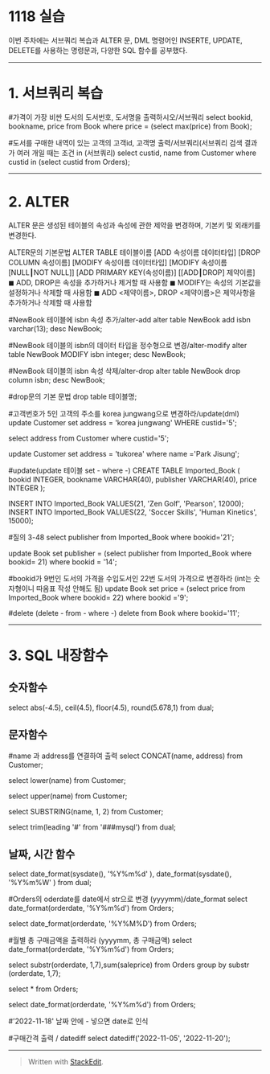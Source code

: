 # 1118 실습

이번 주차에는 서브쿼리 복습과 ALTER 문,  DML 명령어인 INSERTE, UPDATE, DELETE를 사용하는 명령문과, 다양한 SQL 함수를 공부했다.  


---

# 1. 서브쿼리 복습

#가격이 가장 비싼 도서의 도서번호, 도서명을 출력하시오/서브쿼리
select bookid, bookname, price
from Book
where price = (select max(price) from Book);

#도서를 구매한 내역이 있는 고객의 고객id, 고객명 출력/서브쿼리(서브쿼리 검색 결과가 여러 개일 때는 조건 in (서브쿼리)
select custid, name
from Customer
where custid in (select custid from Orders);

---

# 2. ALTER

ALTER 문은 생성된 테이블의 속성과 속성에 관한 제약을 변경하며, 기본키 및 외래키를 변경한다. 

ALTER문의 기본문법
ALTER TABLE 테이블이름 [ADD 속성이름 데이터타입] [DROP COLUMN 속성이름] [MODIFY 속성이름 데이터타입] [MODIFY 속성이름 [NULL┃NOT NULL]] [ADD PRIMARY KEY(속성이름)] [[ADD┃DROP] 제약이름]
◼ ADD, DROP은 속성을 추가하거나 제거할 때 사용함 
◼ MODIFY는 속성의 기본값을 설정하거나 삭제할 때 사용함 
◼ ADD <제약이름>, DROP <제약이름>은 제약사항을 추가하거나 삭제할 때 사용함

#NewBook 테이블에 isbn 속성 추가/alter-add
alter table NewBook add isbn varchar(13);
desc  NewBook;

#NewBook 테이블의 isbn의 데이터 타입을 정수형으로 변경/alter-modify
alter table NewBook MODIFY isbn integer;
desc NewBook;

#NewBook 테이블의 isbn 속성 삭제/alter-drop
alter table NewBook drop column isbn;
desc NewBook;

#drop문의 기본 문법 
drop table 테이블명;

#고객번호가 5인 고객의 주소를 korea jungwang으로 변경하라/update(dml)
update Customer
set address = 'korea jungwang'
WHERE custid='5';

select address
from Customer
where  custid='5';

update Customer
set address = 'tukorea'
where name ='Park Jisung';

#update(update 테이블 set - where -)
CREATE TABLE Imported_Book (
  bookid      INTEGER,
  bookname    VARCHAR(40),
  publisher   VARCHAR(40),
  price       INTEGER 
);

INSERT INTO Imported_Book VALUES(21, 'Zen Golf', 'Pearson', 12000);
INSERT INTO Imported_Book VALUES(22, 'Soccer Skills', 'Human Kinetics', 15000);

#질의 3-48
select publisher from Imported_Book where bookid='21';

update Book
set publisher = (select publisher from Imported_Book where bookid= 21)
where bookid = '14';

#bookid가 9번인 도서의 가격을 수입도서인 22번 도서의 가격으로 변경하라 (int는 숫자형이니 따옴표 작성 안해도 됨)
update Book
set price = (select price from Imported_Book where bookid= 22)
where bookid ='9';

#delete (delete - from - where -)
delete from Book where bookid='11';

---

# 3. SQL 내장함수 


## 숫자함수 
select abs(-4.5), ceil(4.5), floor(4.5), round(5.678,1)
from dual;


## 문자함수
#name 과 address를 연결하여 출력
select CONCAT(name, address)
from Customer;

select lower(name)
from Customer;

select upper(name)
from Customer;

select SUBSTRING(name, 1, 2) 
from Customer;

select trim(leading '#' from '###mysql') from dual;


## 날짜, 시간 함수 
select date_format(sysdate(), '%Y%m%d' ), 
date_format(sysdate(), '%Y%m%W' ) 
from dual;

#Orders의 oderdate를 date에서 str으로 변경 (yyyymm)/date_format
select date_format(orderdate, '%Y%m%d')
from Orders;

select date_format(orderdate, '%Y%M%D')
from Orders;

#월별 총 구매금액을 출력하라 (yyyymm, 총 구매금액)
select date_format(orderdate, '%Y%m%d')
from Orders;

select substr(orderdate, 1,7),sum(saleprice)
from Orders
group by substr (orderdate, 1,7);

select *
from Orders;


select date_format(orderdate, '%Y%m%d')
from Orders;

#'2022-11-18' 날짜 안에 - 넣으면 date로 인식

#구매간격 출력 / datediff
select datediff('2022-11-05', '2022-11-20');

---
 
> Written with [StackEdit](https://stackedit.io/).
<!--stackedit_data:
eyJoaXN0b3J5IjpbLTU0MjQ1Mzg4NCwxMTQxODUzMTk0LDE3Mz
I0Mjk4MDNdfQ==
-->